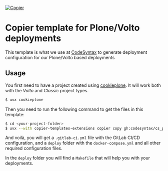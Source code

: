 [![Copier](https://img.shields.io/endpoint?url=https://raw.githubusercontent.com/copier-org/copier/master/img/badge/badge-grayscale-inverted-border-orange.json)](https://github.com/copier-org/copier)

# Copier template for Plone/Volto deployments

This template is what we use at [CodeSyntax](https://www.codesyntax.com/en) to generate deployment configuration for our Plone/Volto based deployments

## Usage

You first need to have a project created using [cookieplone](https://github.com/plone/cookieplone). It will work both with the _Volto_ and _Classic_ project types.

```bash
$ uvx cookieplone
```

Then you need to run the following command to get the files in this template:

```bash
$ cd <your-project-folder>
$ uvx --with copier-templates-extensions copier copy gh:codesyntax/cs_plone_deployment . --trust`
```

And voilà, you will get a `.gitlab-ci.yml` file with the GitLab CI/CD configuration, and a `deploy` folder with the `docker-compose.yml` and all other required configuration files.

In the `deploy` folder you will find a `Makefile` that will help you with your deployments.
